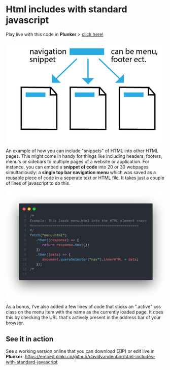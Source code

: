 # Html includes with standard javascript

Play live with this code in **Plunker** > [click here!](https://embed.plnkr.co/github/davidvandenbor/html-includes-with-standard-javascript)

![](img/explanation.png)

An example of how you can include "snippets" of HTML into other HTML pages. This might come in handy for things like including headers, footers, menu's or sidebars to multiple pages of a website or application. For instance, you can embed a **snippet of code** into 20 or 30 webpages simultaniously: a **single top bar navigation menu** which was saved as a reusable piece of code in a seperate text or HTML file. It takes just a couple of lines of javascript to do this.

![](img/html-include-with-javascript.png)

As a bonus, I've also added a few lines of code that sticks an ".active" css class on the menu item with the name as the currently loaded page. It does this by checking the URL that's actively present in the address bar of your browser.

## See it in action

See a working version online that you can download (ZIP) or edit live in **Plunker**:
https://embed.plnkr.co/github/davidvandenbor/html-includes-with-standard-javascript
